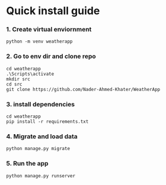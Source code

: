 # Quick install guide

### 1. Create virtual enviornment

```
python -m venv weatherapp
```

### 2. Go to env dir and clone repo

```
cd weatherapp
.\Scripts\activate
mkdir src
cd src
git clone https://github.com/Nader-Ahmed-Khater/WeatherApp
```

### 3. install dependencies 

```
cd weatherapp
pip install -r requirements.txt
```

### 4. Migrate and load data

```
python manage.py migrate
```

### 5. Run the app
```
python manage.py runserver
```
